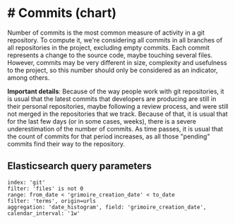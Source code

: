 # \# Commits (chart)

Number of commits is the most common measure of activity in a git repository. To compute it, we're considering all commits in all branches of all repositories in the project, excluding empty commits. Each commit represents a change to the source code, maybe touching several files. However, commits may be very different in size, complexity and usefulness to the project, so this number should only be considered as an indicator, among others.

**Important details**: Because of the way people work with git repositories, it is usual that the latest commits that developers are producing are still in their personal repositories, maybe following a review process, and were still not merged in the repositories that we track. Because of that, it is usual that for the last few days (or in some cases, weeks), there is a severe underestimation of the number of commits. As time passes, it is usual that the count of commits for that period increases, as all those "pending" commits find their way to the repository.

## Elasticsearch query parameters
```
index: 'git'
filter: 'files' is not 0
range: from_date < 'grimoire_creation_date' < to_date
filter: 'terms', origin=urls
aggregation: 'date_histogram', field: 'grimoire_creation_date', calendar_interval: '1w'
```
